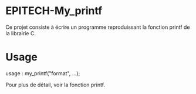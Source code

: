 # EPITECH-My_printf

Ce projet consiste à écrire un programme reproduissant la fonction printf de la librairie C.

# Usage

usage : my_printf("format", ...);

Pour plus de détail, voir la fonction printf.
